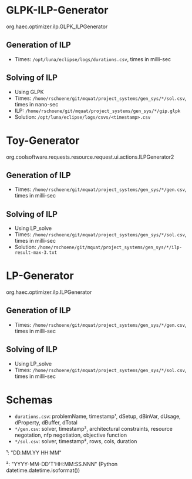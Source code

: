 # GLPK-ILP-Generator

org.haec.optimizer.ilp.GLPK_ILPGenerator

## Generation of ILP

- Times: `/opt/luna/eclipse/logs/durations.csv`, times in milli-sec

## Solving of ILP

- Using GLPK
- Times: `/home/rschoene/git/mquat/project_systems/gen_sys/*/sol.csv`, times in nano-sec
- ILP: `/home/rschoene/git/mquat/project_systems/gen_sys/*/gip.glpk`
- Solution: `/opt/luna/eclipse/logs/csvs/<timestamp>.csv`

# Toy-Generator

org.coolsoftware.requests.resource.request.ui.actions.ILPGenerator2

## Generation of ILP

- Times: `/home/rschoene/git/mquat/project_systems/gen_sys/*/gen.csv`, times in milli-sec

## Solving of ILP

- Using LP_solve
- Times: `/home/rschoene/git/mquat/project_systems/gen_sys/*/sol.csv`, times in milli-sec
- Solution: `/home/rschoene/git/mquat/project_systems/gen_sys/*/ilp-result-max-3.txt`

# LP-Generator

org.haec.optimizer.ilp.ILPGenerator

## Generation of ILP

- Times: `/home/rschoene/git/mquat/project_systems/gen_sys/*/gen.csv`, times in milli-sec

## Solving of ILP

- Using LP_solve
- Times: `/home/rschoene/git/mquat/project_systems/gen_sys/*/sol.csv`, times in milli-sec

# Schemas

- `durations.csv`: problemName, timestamp¹, dSetup, dBinVar, dUsage, dProperty, dBuffer, dTotal
- `*/gen.csv`: solver, timestamp², architectural constraints, resource negotation, nfp negotiation, objective function
- `*/sol.csv`: solver, timestamp², rows, cols, duration

¹: "DD.MM.YY HH:MM"

²: "YYYY-MM-DD'T'HH:MM:SS.NNN" (Python datetime.datetime.isoformat())
